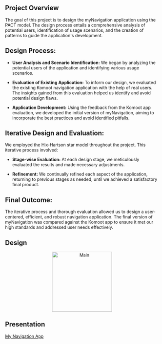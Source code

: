## Project Overview

The goal of this project is to design the myNavigation application using the PACT model. The design process entails a comprehensive analysis of potential users, identification of usage scenarios, and the creation of patterns to guide the application's development. 

## Design Process:

- **User Analysis and Scenario Identification:** We began by analyzing the potential users of the application and identifying various usage scenarios. 

- **Evaluation of Existing Application:** To inform our design, we evaluated the existing Komoot navigation application with the help of real users. The insights gained from this evaluation helped us identify and avoid potential design flaws.

- **Application Development:** Using the feedback from the Komoot app evaluation, we developed the initial version of myNavigation, aiming to incorporate the best practices and avoid identified pitfalls.

## Iterative Design and Evaluation:

We employed the Hix-Hartson star model throughout the project. This iterative process involved:

- **Stage-wise Evaluation:** At each design stage, we meticulously evaluated the results and made necessary adjustments.
  
- **Refinement:** We continually refined each aspect of the application, returning to previous stages as needed, until we achieved a satisfactory final product.

## Final Outcome:

The iterative process and thorough evaluation allowed us to design a user-centered, efficient, and robust navigation application. The final version of myNavigation was compared against the Komoot app to ensure it met our high standards and addressed user needs effectively.


## Design
<div align="center">
  <a href="https://www.figma.com/design/5RGDWogOr4xTt0BOWMDhYq/myNavigation-Design?node-id=0-1&t=QCkUBiGZE4EehPSo-1">
    <img width="196" alt="Main" src="https://github.com/alexkalergis/Design-and-evaluation-of-a-navigation-app/assets/105602973/f46a67e0-1315-4f45-8c36-25709621d522">
  </a>
  </div>

## Presentation
[My Navigation App](https://github.com/user-attachments/files/16139962/Project_HCI-Final_ENG.pdf)
